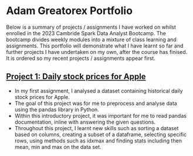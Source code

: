 # Adam Greatorex Portfolio

Below is a summary of projects / assignments I have worked on whilst enrolled in the 2023 Cambride Spark Data Analyst Bootcamp. The bootcamp divides weekly modules into a mixture of class learning and assignments. This portfolio will demonstrate what I have learnt so far and further projects I have undertaken on my own, after the course has finised.  It is ordered so my recent projects / assignments appear first.


## [Project 1: Daily stock prices for Apple](https://github.com/adamgreatorex01/portfolio/blob/main/stock%20analysis.ipynb)
- In my first assignment, I analysed a dataset containing historical daily stock prices for Apple.
- The goal of this project was for me to preprocess and analyse data using the pandas library in Python. 
- Within this introductory project, it was important for me to read pandas documentation, inline with answering the given questions. 
- Throughout this project, I learnt new skills such as sorting a dataset based on columns, creating a subset of a dataframe, selecting specific rows, using methods such as idxmax and finding stats including then mean, min and max on the data set. 
